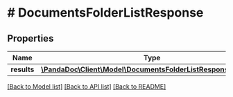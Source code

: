 # # DocumentsFolderListResponse

## Properties

Name | Type | Description | Notes
------------ | ------------- | ------------- | -------------
**results** | [**\PandaDoc\Client\Model\DocumentsFolderListResponseResults[]**](DocumentsFolderListResponseResults.md) |  | [optional]

[[Back to Model list]](../../README.md#models) [[Back to API list]](../../README.md#endpoints) [[Back to README]](../../README.md)
